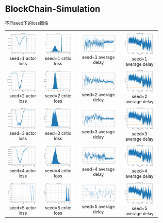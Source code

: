 # BlockChain-Simulation
不同seed下的loss图像
<table>
    <tr>
        <td ><center><img src="https://github.com/318PowerProjection/BlockChain-Simulation/blob/main/Graph/seed%3D1/actor_loss.png" >seed=1 actor loss </center></td>
        <td ><center><img src="https://github.com/318PowerProjection/BlockChain-Simulation/blob/main/Graph/seed%3D1/critic_loss.png" >seed=1 critic loss</center></td>
        <td ><center><img src="https://github.com/318PowerProjection/BlockChain-Simulation/blob/main/Graph/seed%3D1/average_delay.png" >seed=1 average delay</center></td>
        <td ><center><img src="https://github.com/318PowerProjection/BlockChain-Simulation/blob/main/Graph/seed%3D2/average_trans_time.png" >seed=1 average delay</center></td>
    </tr>
    <tr>
        <td ><center><img src="https://github.com/318PowerProjection/BlockChain-Simulation/blob/main/Graph/seed%3D2/actor_loss.png" >seed=2 actor loss </center></td>
        <td ><center><img src="https://github.com/318PowerProjection/BlockChain-Simulation/blob/main/Graph/seed%3D2/critic_loss.png" >seed=2 critic loss</center></td>
        <td ><center><img src="https://github.com/318PowerProjection/BlockChain-Simulation/blob/main/Graph/seed%3D2/average_delay.png" >seed=2 average delay</center></td>
        <td ><center><img src="https://github.com/318PowerProjection/BlockChain-Simulation/blob/main/Graph/seed%3D2/average_trans_time.png" >seed=2 average delay</center></td>
    </tr>
    <tr>
        <td ><center><img src="https://github.com/318PowerProjection/BlockChain-Simulation/blob/main/Graph/seed%3D3/actor_loss.png" >seed=3 actor loss </center></td>
        <td ><center><img src="https://github.com/318PowerProjection/BlockChain-Simulation/blob/main/Graph/seed%3D3/critic_loss.png" >seed=3 critic loss</center></td>
        <td ><center><img src="https://github.com/318PowerProjection/BlockChain-Simulation/blob/main/Graph/seed%3D3/average_delay.png" >seed=3 average delay</center></td>
        <td ><center><img src="https://github.com/318PowerProjection/BlockChain-Simulation/blob/main/Graph/seed%3D2/average_trans_time.png" >seed=3 average delay</center></td>
    </tr>
    <tr>
        <td ><center><img src="https://github.com/318PowerProjection/BlockChain-Simulation/blob/main/Graph/seed%3D4/actor_loss.png" >seed=4 actor loss </center></td>
        <td ><center><img src="https://github.com/318PowerProjection/BlockChain-Simulation/blob/main/Graph/seed%3D4/critic_loss.png" >seed=4 critic loss</center></td>
        <td ><center><img src="https://github.com/318PowerProjection/BlockChain-Simulation/blob/main/Graph/seed%3D4/average_delay.png" >seed=4 average delay</center></td>
        <td ><center><img src="https://github.com/318PowerProjection/BlockChain-Simulation/blob/main/Graph/seed%3D2/average_trans_time.png" >seed=4 average delay</center></td>
    </tr>
    <tr>
        <td ><center><img src="https://github.com/318PowerProjection/BlockChain-Simulation/blob/main/Graph/seed%3D5/actor_loss.png" >seed=5 actor loss </center></td>
        <td ><center><img src="https://github.com/318PowerProjection/BlockChain-Simulation/blob/main/Graph/seed%3D5/critic_loss.png" >seed=5 critic loss</center></td>
        <td ><center><img src="https://github.com/318PowerProjection/BlockChain-Simulation/blob/main/Graph/seed%3D5/average_delay.png" >seed=5 average delay</center></td>
        <td ><center><img src="https://github.com/318PowerProjection/BlockChain-Simulation/blob/main/Graph/seed%3D2/average_trans_time.png" >seed=5 average delay</center></td>
    </tr>
</table>

